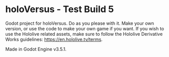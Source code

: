 # holoVersus - Test Build 5
Godot project for holoVersus. Do as you please with it. Make your own version, or use the code to make your own game if you want. If you wish to use the Hololive related assets, make sure to follow the Hololive Derivative Works guidelines: https://en.hololive.tv/terms.

Made in Godot Engine v3.5.1.
